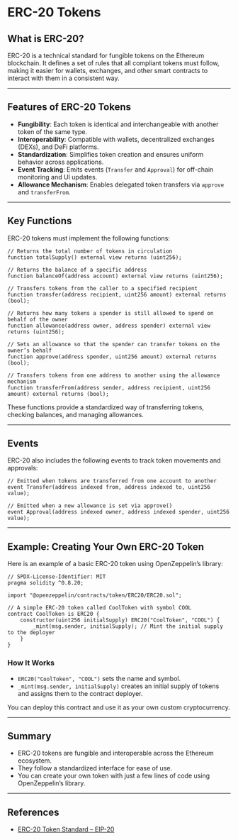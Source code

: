# ERC-20 Tokens

## What is ERC-20?

ERC-20 is a technical standard for fungible tokens on the Ethereum blockchain. It defines a set of rules that all compliant tokens must follow, making it easier for wallets, exchanges, and other smart contracts to interact with them in a consistent way.

---

## Features of ERC-20 Tokens

- **Fungibility**: Each token is identical and interchangeable with another token of the same type.
- **Interoperability**: Compatible with wallets, decentralized exchanges (DEXs), and DeFi platforms.
- **Standardization**: Simplifies token creation and ensures uniform behavior across applications.
- **Event Tracking**: Emits events (`Transfer` and `Approval`) for off-chain monitoring and UI updates.
- **Allowance Mechanism**: Enables delegated token transfers via `approve` and `transferFrom`.

---

## Key Functions

ERC-20 tokens must implement the following functions:

```solidity
// Returns the total number of tokens in circulation
function totalSupply() external view returns (uint256);

// Returns the balance of a specific address
function balanceOf(address account) external view returns (uint256);

// Transfers tokens from the caller to a specified recipient
function transfer(address recipient, uint256 amount) external returns (bool);

// Returns how many tokens a spender is still allowed to spend on behalf of the owner
function allowance(address owner, address spender) external view returns (uint256);

// Sets an allowance so that the spender can transfer tokens on the owner’s behalf
function approve(address spender, uint256 amount) external returns (bool);

// Transfers tokens from one address to another using the allowance mechanism
function transferFrom(address sender, address recipient, uint256 amount) external returns (bool);
```

These functions provide a standardized way of transferring tokens, checking balances, and managing allowances.

---

## Events

ERC-20 also includes the following events to track token movements and approvals:

```solidity
// Emitted when tokens are transferred from one account to another
event Transfer(address indexed from, address indexed to, uint256 value);

// Emitted when a new allowance is set via approve()
event Approval(address indexed owner, address indexed spender, uint256 value);
```

---

## Example: Creating Your Own ERC-20 Token

Here is an example of a basic ERC-20 token using OpenZeppelin’s library:

```solidity
// SPDX-License-Identifier: MIT
pragma solidity ^0.8.20;

import "@openzeppelin/contracts/token/ERC20/ERC20.sol";

// A simple ERC-20 token called CoolToken with symbol COOL
contract CoolToken is ERC20 {
    constructor(uint256 initialSupply) ERC20("CoolToken", "COOL") {
        _mint(msg.sender, initialSupply); // Mint the initial supply to the deployer
    }
}
```

### How It Works

- `ERC20("CoolToken", "COOL")` sets the name and symbol.
- `_mint(msg.sender, initialSupply)` creates an initial supply of tokens and assigns them to the contract deployer.

You can deploy this contract and use it as your own custom cryptocurrency.

---

## Summary

- ERC-20 tokens are fungible and interoperable across the Ethereum ecosystem.
- They follow a standardized interface for ease of use.
- You can create your own token with just a few lines of code using OpenZeppelin’s library.

---

## References

- [ERC-20 Token Standard – EIP-20](https://eips.ethereum.org/EIPS/eip-20)
